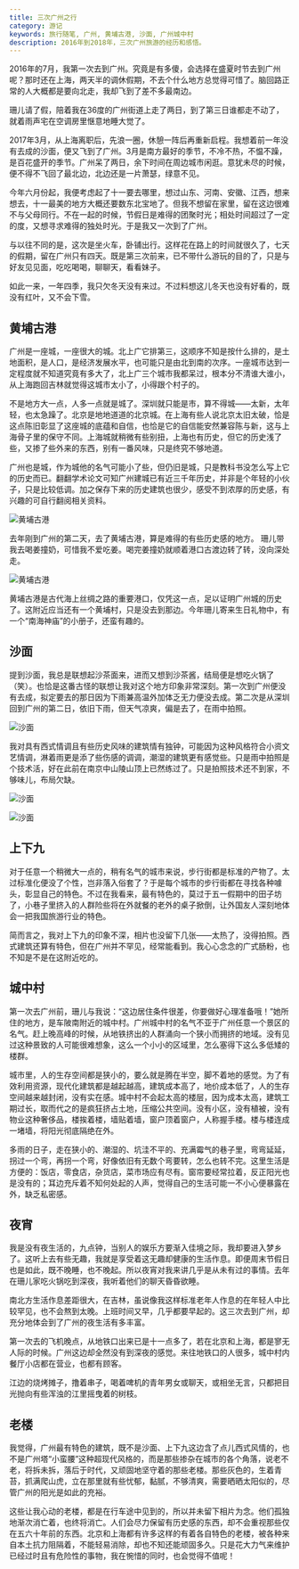 ```yaml
---
title: 三次广州之行
category: 游记
keywords: 旅行随笔, 广州, 黄埔古港, 沙面, 广州城中村
description: 2016年到2018年，三次广州旅游的经历和感悟。
---
```

2016年的7月，我第一次去到广州。究竟是有多傻，会选择在盛夏时节去到广州呢？那时还在上海，两天半的调休假期，不去个什么地方总觉得可惜了。脑回路正常的人大概都是要向北走，我却飞到了差不多最南边。

<!--more-->

珊儿请了假，陪着我在36度的广州街道上走了两日，到了第三日谁都走不动了，就着雨声宅在空调房里惬意地睡大觉了。

2017年3月，从上海离职后，先浪一圈，休憩一阵后再重新启程。我想着前一年没有去成的沙面，便又飞到了广州。3月是南方最好的季节，不冷不热，不愠不躁，是百花盛开的季节。广州呆了两日，余下时间在周边城市闲逛。意犹未尽的时候，便不得不飞回了最北边，北边还是一片萧瑟，绿意不见。

今年六月份起，我便考虑起了十一要去哪里，想过山东、河南、安徽、江西，想来想去，十一最美的地方大概还要数东北宝地了。但我不想留在家里，留在这边很难不与父母同行。不在一起的时候，节假日是难得的团聚时光；相处时间超过了一定的度，又想寻求难得的独处时光。于是我又一次到了广州。

与以往不同的是，这次是坐火车，卧铺出行。这样花在路上的时间就很久了，七天的假期，留在广州只有四天。既是第三次前来，已不带什么游玩的目的了，只是与好友见见面，吃吃喝喝，聊聊天，看看妹子。

如此一来，一年四季，我只欠冬天没有来过。不过料想这儿冬天也没有好看的，既没有红叶，又不会下雪。

## 黄埔古港

广州是一座城，一座很大的城。北上广它排第三，这顺序不知是按什么排的，是土地面积，是人口，是经济发展水平，也可能只是由北到南的次序。一座城市达到一定程度就不知道究竟有多大了，北上广三个城市我都呆过，根本分不清谁大谁小，从上海跑回吉林就觉得这城市太小了，小得跟个村子的。

不是地方大一点，人多一点就是城了。深圳就只能是市，算不得城——太新，太年轻，也太急躁了。北京是地地道道的北京城。在上海有些人说北京太旧太破，恰是这点陈旧彰显了这座城的底蕴和自信，也恰是它的自信能安然兼容陈与新，这与上海骨子里的保守不同。上海城就稍微有些别扭，上海也有历史，但它的历史浅了些，又掺了些外来的东西，别有一番风味，只是终究不够地道。

广州也是城，作为城他的名气可能小了些，但仍旧是城，只是教科书没怎么写上它的历史而已。翻翻学术论文可知广州建城已有近三千年历史，并非是个年轻的小伙子，只是比较低调。加之保存下来的历史建筑也很少，感受不到浓厚的历史感，有兴趣的可自行翻阅相关资料。

![黄埔古港](/img/guangzhou/huangpugugang2.jpg)

去年刚到广州的第二天，去了黄埔古港，算是难得的有些历史感的地方。 珊儿带我去喝姜撞奶，可惜我不爱吃姜。喝完姜撞奶就顺着港口古渡边转了转，没向深处走。

![黄埔古港](/img/guangzhou/huangpugugang.jpg)

黄埔古港是古代海上丝绸之路的重要港口，仅凭这一点，足以证明广州城的历史了。这附近应当还有一个黄埔村，只是没去到那边。今年珊儿寄来生日礼物中，有一个“南海神庙”的小册子，还蛮有趣的。

## 沙面

提到沙面，我总是联想起沙茶面来，进而又想到沙茶酱，结局便是想吃火锅了（笑）。也恰是这番古怪的联想让我对这个地方印象非常深刻。第一次到广州便没有去成，拟定要去的那日因为下雨兼高温外加体乏无力便没去成。第二次是从深圳回到广州的第二日，依旧下雨，但天气凉爽，偏是去了，在雨中拍照。

![沙面](/img/guangzhou/shamian3.jpg)

我对具有西式情调且有些历史风味的建筑情有独钟，可能因为这种风格符合小资文艺情调，淋着雨更是添了些伤感的调调，潮湿的建筑更有感觉些。只是雨中拍照是个技术活，好在此前在南京中山陵山顶上已然练过了。只是拍照技术还不到家，不够味儿，布局欠缺。

![沙面](/img/guangzhou/shamian1.jpg)

![沙面](/img/guangzhou/shamian2.jpg)

## 上下九

对于任意一个稍微大一点的，稍有名气的城市来说，步行街都是标准的产物了。太过标准化便没了个性，岂非落入俗套了？于是每个城市的步行街都在寻找各种噱头，彰显自己的特色。不过在我看来，最有特色的，莫过于五一假期中的田子坊了，小巷子里挤入的人群险些将在外就餐的老外的桌子掀倒，让外国友人深刻地体会一把我国旅游行业的特色。

简而言之，我对上下九的印象不深，相片也没留下几张——太热了，没得拍照。西式建筑还算有特色，但在广州并不罕见，经常能看到。我心心念念的广式肠粉，也不知是不是在这附近吃的。

## 城中村

第一次去广州前，珊儿与我说：“这边居住条件很差，你要做好心理准备哦！”她所住的地方，是车陂南附近的城中村。广州城中村的名气不亚于广州任意一个景区的名气。赶上晚高峰的时候，从地铁挤出的人群涌向一个狭小而拥挤的地域。没有见过这种景致的人可能很难想象，这么一个小小的区域里，怎么塞得下这么多低矮的楼群。

城市里，人的生存空间都是狭小的，要么就是腾在半空，脚不着地的感觉。为了有效利用资源，现代化建筑都是越起越高，建筑成本高了，地价成本低了，人的生存空间越来越封闭，没有实在感。城中村不会起太高的楼层，因为成本太高，建筑工期过长，取而代之的是疯狂挤占土地，压缩公共空间。没有小区，没有植被，没有物业这种奢侈品，楼挨着楼，墙贴着墙，窗户顶着窗户，人称握手楼。楼与楼连成一堵墙，将阳光彻底隔绝在外。

多雨的日子，走在狭小的、潮湿的、坑洼不平的、充满霉气的巷子里，弯弯延延，拐过一个弯，再拐一个弯，好像依旧有无数个弯要转，怎么也转不完。这里生活是方便的：饭店，零食店，杂货店，菜市场应有尽有。窗帘要经常拉着，反正阳光也是没有的；耳边充斥着不知何处起的人声，觉得自己的生活可能一不小心便暴露在外，缺乏私密感。

## 夜宵

我是没有夜生活的，九点钟，当别人的娱乐方要渐入佳境之际，我却要进入梦乡了。这听上去有些无趣，我就是享受着这无趣却健康的生活作息。即便周末节假日也是如此，既不晚睡，也不晚起。所以夜宵对我来讲几乎是从未有过的事情。去年在珊儿家吃火锅吃到深夜，我听着他们的聊天昏昏欲睡。

南北方生活作息差距很大，在吉林，虽说像我这样标准老年人作息的在年轻人中比较罕见，也不会熬到太晚。上班时间又早，几乎都要早起的。这三次去到广州，却充分地体会到了广州的夜生活有多丰富。

第一次去的飞机晚点，从地铁口出来已是十一点多了，若在北京和上海，都是寥无人际的时候。广州这边却全然没有到深夜的感觉。来往地铁口的人很多，城中村内餐厅小店都在营业，也都有顾客。

江边的烧烤摊子，撸着串子，喝着啤机的青年男女或聊天，或相坐无言，只都把目光抛向有些浑浊的江里摇曳着的树枝。

## 老楼

我觉得，广州最有特色的建筑，既不是沙面、上下九这边含了点儿西式风情的，也不是广州塔“小蛮腰”这种超现代风格的，而是那些掺杂在城市的各个角落，说老不老，将拆未拆，落后于时代，又顽固地坚守着的那些老楼。那些灰色的，生着青苔，抓满爬山虎，立在那里就有些忧郁，黏腻，不够清爽，需要晒晒太阳似的，尽管广州的阳光是如此的充裕。

这些让我心动的老楼，都是在行车途中见到的，所以并未留下相片为念。他们孤独地渐次消亡着，也终将消亡。人们会尽力保留有历史感的东西，却不会重视那些仅在五六十年前的东西。北京和上海都有许多这样的有着各自特色的老楼，被各种来自本土抗力阻隔着，不能轻易消除，却也不知还能顽固多久。只是花大力气来维护已经过时且有危险性的事物，我在惋惜的同时，也会觉得不值呢！
